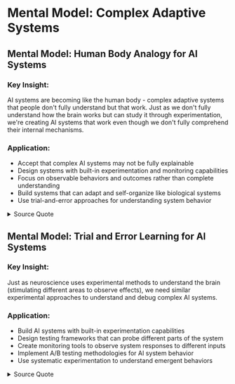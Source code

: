 # Mental Model: Complex Adaptive Systems

## Mental Model: Human Body Analogy for AI Systems
### Key Insight:
AI systems are becoming like the human body - complex adaptive systems that people don't fully understand but that work. Just as we don't fully understand how the brain works but can study it through experimentation, we're creating AI systems that work even though we don't fully comprehend their internal mechanisms.

### Application:
- Accept that complex AI systems may not be fully explainable
- Design systems with built-in experimentation and monitoring capabilities
- Focus on observable behaviors and outcomes rather than complete understanding
- Build systems that can adapt and self-organize like biological systems
- Use trial-and-error approaches for understanding system behavior

<details>
<summary>Source Quote</summary>
> "it's becoming a bit like the human body right you create these complex adaptive systems people don't understand it works it takes them decades hundreds of years to to widen back to some understanding but we're generating this really quickly it's the brain the human brain is a perfect example we have basically no idea how the human brain works"
> Source: en-AI Hackerspace Live July 11_ The Rise of Swarm Intelligence and Autonomous Agents.txt:1481-1488
</details>

## Mental Model: Trial and Error Learning for AI Systems
### Key Insight:
Just as neuroscience uses experimental methods to understand the brain (stimulating different areas to observe effects), we need similar experimental approaches to understand and debug complex AI systems.

### Application:
- Build AI systems with built-in experimentation capabilities
- Design testing frameworks that can probe different parts of the system
- Create monitoring tools to observe system responses to different inputs
- Implement A/B testing methodologies for AI system behavior
- Use systematic experimentation to understand emergent behaviors

<details>
<summary>Source Quote</summary>
> "what a neuroscientist does is a lot of trial and error you know you stick a pin in the part of your brain i smell burnt toast okay that must have something to do with my sense of smell right but but do we really understand how the correlation between you know sticking a pin and that's how your brain makes you smell burnt toast no we have no idea"
> Source: en-AI Hackerspace Live July 11_ The Rise of Swarm Intelligence and Autonomous Agents.txt:1498-1505
</details>